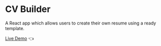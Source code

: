 # CV Builder

A React app which allows users to create their own resume using a ready template.

[Live Demo](https://llpingll.github.io/cv-application-builder/) :point_left:
